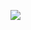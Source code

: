 <a href="../rockseries.html"><img src="http://firedpot.com/images/rockseries/Rocks-in-conversation2.jpg" /></a>
